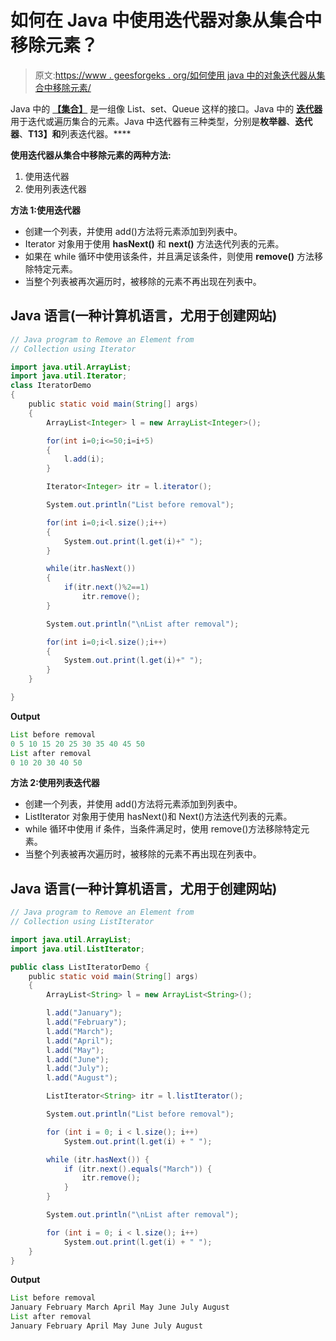 # 如何在 Java 中使用迭代器对象从集合中移除元素？

> 原文:[https://www . geesforgeks . org/如何使用 java 中的对象迭代器从集合中移除元素/](https://www.geeksforgeeks.org/how-to-remove-an-element-from-collection-using-iterator-object-in-java/)

Java 中的 [**【集合】**](https://www.geeksforgeeks.org/collections-in-java-2/) 是一组像 List、set、Queue 这样的接口。Java 中的 [**迭代器**](https://www.geeksforgeeks.org/iterators-in-java/) 用于迭代或遍历集合的元素。Java 中迭代器有三种类型，分别是**枚举器**、**迭代器**、**T13】和**列表迭代器。****

**使用迭代器从集合中移除元素的两种方法:**

1.  使用迭代器
2.  使用列表迭代器

**方法 1:使用迭代器**

*   创建一个列表，并使用 add()方法将元素添加到列表中。
*   Iterator 对象用于使用 **hasNext()** 和 **next()** 方法迭代列表的元素。
*   如果在 while 循环中使用该条件，并且满足该条件，则使用 **remove()** 方法移除特定元素。
*   当整个列表被再次遍历时，被移除的元素不再出现在列表中。

## Java 语言(一种计算机语言，尤用于创建网站)

```java
// Java program to Remove an Element from 
// Collection using Iterator 

import java.util.ArrayList;
import java.util.Iterator;
class IteratorDemo 
{
    public static void main(String[] args) 
    {
        ArrayList<Integer> l = new ArrayList<Integer>();

        for(int i=0;i<=50;i=i+5)
        {
            l.add(i);
        }

        Iterator<Integer> itr = l.iterator();

        System.out.println("List before removal");

        for(int i=0;i<l.size();i++)
        {
            System.out.print(l.get(i)+" ");
        }

        while(itr.hasNext())
        {
            if(itr.next()%2==1)
                itr.remove();
        }

        System.out.println("\nList after removal");

        for(int i=0;i<l.size();i++)
        {
            System.out.print(l.get(i)+" ");
        }
    }

}
```

**Output**

```java
List before removal
0 5 10 15 20 25 30 35 40 45 50 
List after removal
0 10 20 30 40 50
```

**方法 2:使用列表迭代器**

*   创建一个列表，并使用 add()方法将元素添加到列表中。
*   ListIterator 对象用于使用 hasNext()和 Next()方法迭代列表的元素。
*   while 循环中使用 if 条件，当条件满足时，使用 remove()方法移除特定元素。
*   当整个列表被再次遍历时，被移除的元素不再出现在列表中。

## Java 语言(一种计算机语言，尤用于创建网站)

```java
// Java program to Remove an Element from
// Collection using ListIterator

import java.util.ArrayList;
import java.util.ListIterator;

public class ListIteratorDemo {
    public static void main(String[] args)
    {
        ArrayList<String> l = new ArrayList<String>();

        l.add("January");
        l.add("February");
        l.add("March");
        l.add("April");
        l.add("May");
        l.add("June");
        l.add("July");
        l.add("August");

        ListIterator<String> itr = l.listIterator();

        System.out.println("List before removal");

        for (int i = 0; i < l.size(); i++)
            System.out.print(l.get(i) + " ");

        while (itr.hasNext()) {
            if (itr.next().equals("March")) {
                itr.remove();
            }
        }

        System.out.println("\nList after removal");

        for (int i = 0; i < l.size(); i++)
            System.out.print(l.get(i) + " ");
    }
}
```

**Output**

```java
List before removal
January February March April May June July August 
List after removal
January February April May June July August
```